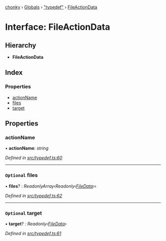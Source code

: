 [chonky](../README.md) › [Globals](../globals.md) › ["typedef"](../modules/_typedef_.md) › [FileActionData](_typedef_.fileactiondata.md)

# Interface: FileActionData

## Hierarchy

* **FileActionData**

## Index

### Properties

* [actionName](_typedef_.fileactiondata.md#actionname)
* [files](_typedef_.fileactiondata.md#optional-files)
* [target](_typedef_.fileactiondata.md#optional-target)

## Properties

###  actionName

• **actionName**: *string*

*Defined in [src/typedef.ts:60](https://github.com/TimboKZ/Chonky/blob/cc6d20b/src/typedef.ts#L60)*

___

### `Optional` files

• **files**? : *ReadonlyArray‹Readonly‹[FileData](_typedef_.filedata.md)››*

*Defined in [src/typedef.ts:62](https://github.com/TimboKZ/Chonky/blob/cc6d20b/src/typedef.ts#L62)*

___

### `Optional` target

• **target**? : *Readonly‹[FileData](_typedef_.filedata.md)›*

*Defined in [src/typedef.ts:61](https://github.com/TimboKZ/Chonky/blob/cc6d20b/src/typedef.ts#L61)*
